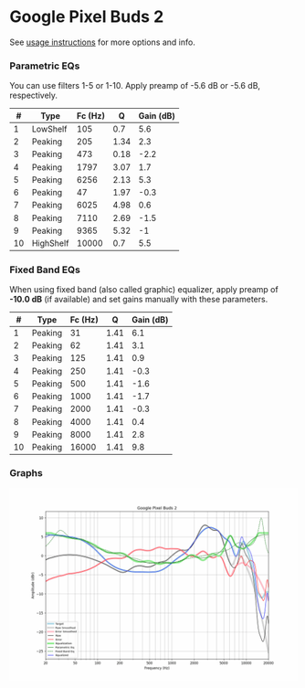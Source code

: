 # Google Pixel Buds 2
See [usage instructions](https://github.com/jaakkopasanen/AutoEq#usage) for more options and info.

### Parametric EQs
You can use filters 1-5 or 1-10. Apply preamp of -5.6 dB or -5.6 dB, respectively.

|   # | Type      |   Fc (Hz) |    Q |   Gain (dB) |
|-----|-----------|-----------|------|-------------|
|   1 | LowShelf  |       105 | 0.7  |         5.6 |
|   2 | Peaking   |       205 | 1.34 |         2.3 |
|   3 | Peaking   |       473 | 0.18 |        -2.2 |
|   4 | Peaking   |      1797 | 3.07 |         1.7 |
|   5 | Peaking   |      6256 | 2.13 |         5.3 |
|   6 | Peaking   |        47 | 1.97 |        -0.3 |
|   7 | Peaking   |      6025 | 4.98 |         0.6 |
|   8 | Peaking   |      7110 | 2.69 |        -1.5 |
|   9 | Peaking   |      9365 | 5.32 |        -1   |
|  10 | HighShelf |     10000 | 0.7  |         5.5 |

### Fixed Band EQs
When using fixed band (also called graphic) equalizer, apply preamp of **-10.0 dB** (if available) and set gains manually with these parameters.

|   # | Type    |   Fc (Hz) |    Q |   Gain (dB) |
|-----|---------|-----------|------|-------------|
|   1 | Peaking |        31 | 1.41 |         6.1 |
|   2 | Peaking |        62 | 1.41 |         3.1 |
|   3 | Peaking |       125 | 1.41 |         0.9 |
|   4 | Peaking |       250 | 1.41 |        -0.3 |
|   5 | Peaking |       500 | 1.41 |        -1.6 |
|   6 | Peaking |      1000 | 1.41 |        -1.7 |
|   7 | Peaking |      2000 | 1.41 |        -0.3 |
|   8 | Peaking |      4000 | 1.41 |         0.4 |
|   9 | Peaking |      8000 | 1.41 |         2.8 |
|  10 | Peaking |     16000 | 1.41 |         9.8 |

### Graphs
![](./Google%20Pixel%20Buds%202.png)

